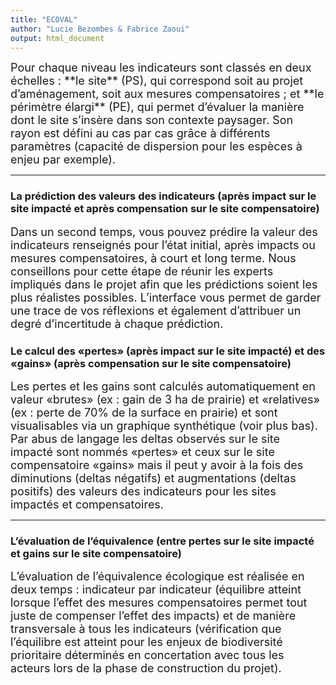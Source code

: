 ```yaml
---
title: "ECOVAL"
author: "Lucie Bezombes & Fabrice Zaoui"
output: html_document
---
```


<font size="4">
Pour chaque niveau les indicateurs sont classés en deux échelles :
**le site** (PS), qui correspond soit au projet d’aménagement, soit aux mesures compensatoires ;
et **le périmètre élargi** (PE), qui permet d’évaluer la manière dont le site s’insère dans son contexte paysager.
Son rayon est défini au cas par cas grâce à différents paramètres (capacité de dispersion pour les espèces à enjeu par exemple).
</font>
 
 * * *
 
### **La prédiction des valeurs des indicateurs** (après impact sur le site impacté et après compensation sur le site compensatoire)

<font size="4">
Dans un second temps, vous pouvez prédire la valeur des indicateurs renseignés
pour l’état initial, après impacts ou mesures compensatoires,
à court et long terme. Nous conseillons pour cette étape de réunir les experts impliqués
dans le projet afin que les prédictions soient les plus réalistes possibles.
L’interface vous permet de garder une trace de vos réflexions et également d’attribuer un degré d’incertitude à chaque prédiction.
</font>

### **Le calcul des «pertes»** (après impact sur le site impacté) **et des «gains»** (après compensation sur le site compensatoire)

<font size="4">
Les pertes et les gains sont calculés automatiquement en valeur «brutes»
(ex : gain de 3 ha de prairie) et «relatives» (ex : perte de 70% de la surface en prairie)
et sont visualisables via un graphique synthétique (voir plus bas).
Par abus de langage les deltas observés sur le site impacté sont nommés «pertes» et
ceux sur le site compensatoire «gains» mais il peut y avoir à la fois des diminutions (deltas négatifs)
et augmentations (deltas positifs) des valeurs des indicateurs pour les sites impactés et compensatoires.
</font>

* * *

### **L’évaluation de l’équivalence** (entre pertes sur le site impacté et gains sur le site compensatoire)

<font size="4">
L’évaluation de l’équivalence écologique est réalisée en deux temps :
indicateur par indicateur (équilibre atteint lorsque l’effet des mesures compensatoires
permet tout juste de compenser l’effet des impacts) et de manière transversale
à tous les indicateurs (vérification que l’équilibre est atteint
pour les enjeux de biodiversité prioritaire déterminés en concertation
avec tous les acteurs lors de la phase de construction du projet).
</font>

